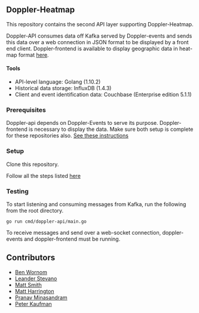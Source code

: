 ## Doppler-Heatmap

This repository contains the second API layer supporting Doppler-Heatmap.

Doppler-API consumes data off Kafka served by Doppler-events and sends this data over a web connection in JSON format to be displayed by a front end client. Doppler-frontend is available to display geographic data in heat-map format [here](https://github.com/acstech/doppler-frontend).

#### Tools
* API-level language: Golang (1.10.2)
* Historical data storage: InfluxDB (1.4.3)
* Client and event identification data: Couchbase (Enterprise edition 5.1.1)


### Prerequisites

Doppler-api depends on Doppler-Events to serve its purpose. Doppler-frontend is necessary to display the data. Make sure both setup is complete for these repositories also.
[See these instructions](https://github.com/acstech/doppler-events#Setup)

### Setup

Clone this repository.

Follow all the steps listed [here](https://github.com/acstech/doppler-events#Setup)


### Testing

To start listening and consuming messages from Kafka, run the following from the root directory.
```
go run cmd/doppler-api/main.go
```

To receive messages and send over a web-socket connection, doppler-events and doppler-frontend must be running.

## Contributors

* [Ben Wornom](https://github.com/bwornom7)
* [Leander Stevano](https://github.com/deepmicrobe)
* [Matt Smith](https://github.com/mattsmith803)
* [Matt Harrington](https://github.com/Matt2Harrington)
* [Pranav Minasandram](https://github.com/PranavMin)
* [Peter Kaufman](https://github.com/pjkaufman)
